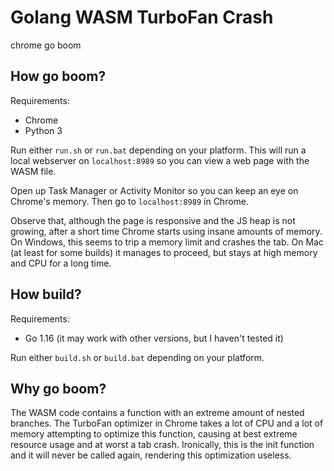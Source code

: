 # Golang WASM TurboFan Crash

chrome go boom

## How go boom?

Requirements:

- Chrome
- Python 3

Run either `run.sh` or `run.bat` depending on your platform. This will run a local webserver on `localhost:8989` so you can view a web page with the WASM file.

Open up Task Manager or Activity Monitor so you can keep an eye on Chrome's memory. Then go to `localhost:8989` in Chrome.

Observe that, although the page is responsive and the JS heap is not growing, after a short time Chrome starts using insane amounts of memory. On Windows, this seems to trip a memory limit and crashes the tab. On Mac (at least for some builds) it manages to proceed, but stays at high memory and CPU for a long time.

## How build?

Requirements:

- Go 1.16 (it may work with other versions, but I haven't tested it)

Run either `build.sh` or `build.bat` depending on your platform.

## Why go boom?

The WASM code contains a function with an extreme amount of nested branches. The TurboFan optimizer in Chrome takes a lot of CPU and a lot of memory attempting to optimize this function, causing at best extreme resource usage and at worst a tab crash. Ironically, this is the init function and it will never be called again, rendering this optimization useless.
